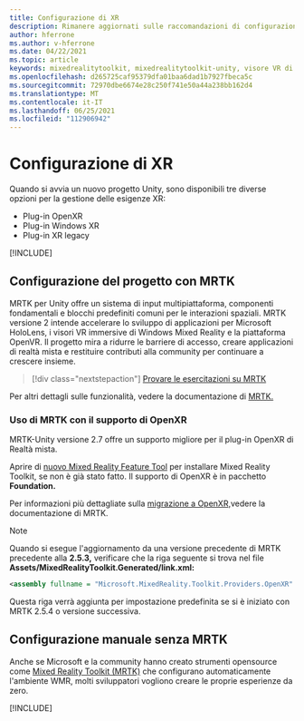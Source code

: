 ```yaml
---
title: Configurazione di XR
description: Rimanere aggiornati sulle raccomandazioni di configurazione di Unity XR più recenti per lo sviluppo di applicazioni HoloLens.
author: hferrone
ms.author: v-hferrone
ms.date: 04/22/2021
ms.topic: article
keywords: mixedrealitytoolkit, mixedrealitytoolkit-unity, visore VR di realtà mista, visore VR windows di realtà mista, visore VR di realtà virtuale, unity
ms.openlocfilehash: d265725caf95379dfa01baa6dad1b7927fbeca5c
ms.sourcegitcommit: 72970dbe6674e28c250f741e50a44a238bb162d4
ms.translationtype: MT
ms.contentlocale: it-IT
ms.lasthandoff: 06/25/2021
ms.locfileid: "112906942"
---
```

# <a name="setting-up-your-xr-configuration"></a>Configurazione di XR

Quando si avvia un nuovo progetto Unity, sono disponibili tre diverse opzioni per la gestione delle esigenze XR: 
* Plug-in OpenXR
* Plug-in Windows XR
* Plug-in XR legacy

[!INCLUDE[](includes/xr/intro.md)]

## <a name="setting-up-your-project-with-mrtk"></a>Configurazione del progetto con MRTK

MRTK per Unity offre un sistema di input multipiattaforma, componenti fondamentali e blocchi predefiniti comuni per le interazioni spaziali. MRTK versione 2 intende accelerare lo sviluppo di applicazioni per Microsoft HoloLens, i visori VR immersive di Windows Mixed Reality e la piattaforma OpenVR. Il progetto mira a ridurre le barriere di accesso, creare applicazioni di realtà mista e restituire contributi alla community per continuare a crescere insieme.

> [!div class="nextstepaction"]
> [Provare le esercitazioni su MRTK](./tutorials/mr-learning-base-02.md?tabs=winxr)

Per altri dettagli sulle funzionalità, vedere la documentazione di [MRTK.](/windows/mixed-reality/mrtk-unity)

### <a name="using-mrtk-with-openxr-support"></a>Uso di MRTK con il supporto di OpenXR

MRTK-Unity versione 2.7 offre un supporto migliore per il plug-in OpenXR di Realtà mista.

Aprire di [nuovo Mixed Reality Feature Tool](welcome-to-mr-feature-tool.md) per installare Mixed Reality Toolkit, se non è già stato fatto. Il supporto di OpenXR è in pacchetto **Foundation.**

Per informazioni più dettagliate sulla [migrazione a OpenXR,](/windows/mixed-reality/mrtk-unity/configuration/getting-started-with-mrtk-and-xrsdk#configuring-mrtk-for-the-xr-sdk-pipeline)vedere la documentazione di MRTK.

> [!NOTE]
> Quando si esegue l'aggiornamento da una versione precedente di MRTK precedente alla **2.5.3,** verificare che la riga seguente si trova nel file **Assets/MixedRealityToolkit.Generated/link.xml:**
>
> ```xml
> <assembly fullname = "Microsoft.MixedReality.Toolkit.Providers.OpenXR" preserve="all"/>
> ```
>
> Questa riga verrà aggiunta per impostazione predefinita se si è iniziato con MRTK 2.5.4 o versione successiva.

## <a name="manual-setup-without-mrtk"></a>Configurazione manuale senza MRTK

Anche se Microsoft e la community hanno creato strumenti opensource come [Mixed Reality Toolkit (MRTK)](https://microsoft.github.io/MixedRealityToolkit-Unity/Documentation/Installation.html) che configurano automaticamente l'ambiente WMR, molti sviluppatori vogliono creare le proprie esperienze da zero.

[!INCLUDE[](includes/xr/manual-setup.md)]